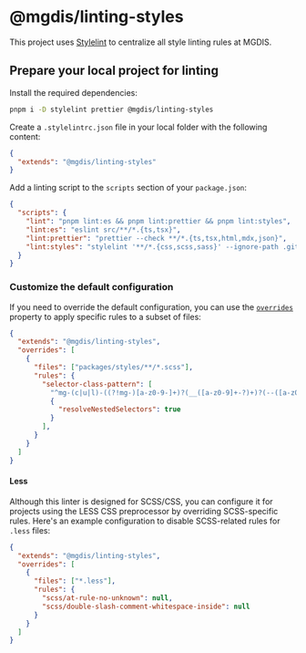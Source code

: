 # @mgdis/linting-styles

This project uses [Stylelint](https://stylelint.io/) to centralize all style linting rules at MGDIS.

## Prepare your local project for linting

Install the required dependencies:

```sh
pnpm i -D stylelint prettier @mgdis/linting-styles
```

Create a `.stylelintrc.json` file in your local folder with the following content:

```JSON
{
  "extends": "@mgdis/linting-styles"
}
```

Add a linting script to the `scripts` section of your `package.json`:

```json
{
  "scripts": {
    "lint": "pnpm lint:es && pnpm lint:prettier && pnpm lint:styles",
    "lint:es": "eslint src/**/*.{ts,tsx}",
    "lint:prettier": "prettier --check **/*.{ts,tsx,html,mdx,json}",
    "lint:styles": "stylelint '**/*.{css,scss,sass}' --ignore-path .gitignore"
  }
}
```

### Customize the default configuration

If you need to override the default configuration, you can use the [`overrides`](https://stylelint.io/user-guide/configure#overrides) property to apply specific rules to a subset of files:

```JSON
{
  "extends": "@mgdis/linting-styles",
  "overrides": [
    {
      "files": ["packages/styles/**/*.scss"],
      "rules": {
        "selector-class-pattern": [
          "^mg-(c|u|l)-((?!mg-)[a-z0-9-]+)?(__([a-z0-9]+-?)+)?(--([a-z0-9]+-?)+){0,2}",
          {
            "resolveNestedSelectors": true
          }
        ],
      }
    }
  ]
}
```

#### Less

Although this linter is designed for SCSS/CSS, you can configure it for projects using the LESS CSS preprocessor by overriding SCSS-specific rules. Here's an example configuration to disable SCSS-related rules for `.less` files:

```JSON
{
  "extends": "@mgdis/linting-styles",
  "overrides": [
    {
      "files": ["*.less"],
      "rules": {
        "scss/at-rule-no-unknown": null,
        "scss/double-slash-comment-whitespace-inside": null
      }
    }
  ]
}
```
